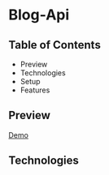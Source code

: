 # Blog-Api

## Table of Contents 

- Preview
- Technologies 
- Setup
- Features

## Preview

[Demo](https://polar-hamlet-58263.herokuapp.com/)

## Technologies

